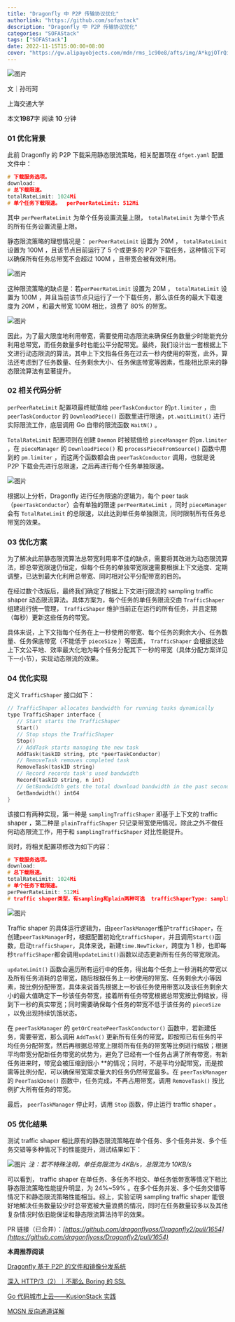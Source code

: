 ```yaml
---
title: "Dragonfly 中 P2P 传输协议优化"
authorlink: "https://github.com/sofastack"
description: "Dragonfly 中 P2P 传输协议优化"
categories: "SOFAStack"
tags: ["SOFAStack"]
date: 2022-11-15T15:00:00+08:00
cover: "https://gw.alipayobjects.com/mdn/rms_1c90e8/afts/img/A*kgjOTrQiZBAAAAAAAAAAAAAAARQnAQ"
---
```


![图片](https://p3-juejin.byteimg.com/tos-cn-i-k3u1fbpfcp/efe942fbc1f145a3b4618f426b0f8673~tplv-k3u1fbpfcp-zoom-1.image)  

文｜孙珩珂

上海交通大学  

本文**1987**字 阅读 **10** 分钟

### 01 优化背景

此前 Dragonfly 的 P2P 下载采用静态限流策略，相关配置项在 `dfget.yaml` 配置文件中：

```c
# 下载服务选项。
download:  
# 总下载限速。  
totalRateLimit: 1024Mi  
# 单个任务下载限速。  perPeerRateLimit: 512Mi
```

其中 `perPeerRateLimit` 为单个任务设置流量上限， `totalRateLimit` 为单个节点的所有任务设置流量上限。

静态限流策略的理想情况是： `perPeerRateLimit` 设置为 20M ， `totalRateLimit` 设置为 100M ，且该节点目前运行了 5 个或更多的 P2P 下载任务，这种情况下可以确保所有任务总带宽不会超过 100M ，且带宽会被有效利用。

![图片](https://p3-juejin.byteimg.com/tos-cn-i-k3u1fbpfcp/9961baec5df1458692eb084cf6b51538~tplv-k3u1fbpfcp-zoom-1.image)

这种限流策略的缺点是：若`perPeerRateLimit` 设置为 20M ， `totalRateLimit` 设置为 100M ，并且当前该节点只运行了一个下载任务，那么该任务的最大下载速度为 20M ，和最大带宽 100M 相比，浪费了 80% 的带宽。

![图片](https://p3-juejin.byteimg.com/tos-cn-i-k3u1fbpfcp/5cbce33500ef462fa63615216e4a5712~tplv-k3u1fbpfcp-zoom-1.image)

因此，为了最大限度地利用带宽，需要使用动态限流来确保任务数量少时能能充分利用总带宽，而任务数量多时也能公平分配带宽。最终，我们设计出一套根据上下文进行动态限流的算法，其中上下文指各任务在过去一秒内使用的带宽，此外，算法还考虑到了任务数量、任务剩余大小、任务保底带宽等因素，性能相比原来的静态限流算法有显著提升。

### 02 相关代码分析

`perPeerRateLimit` 配置项最终赋值给 `peerTaskConductor` 的`pt.limiter` ，由 `peerTaskConductor` 的 `DownloadPiece()` 函数里进行限速，`pt.waitLimit()` 进行实际限流工作，底层调用 Go 自带的限流函数 `WaitN()` 。

`TotalRateLimit` 配置项则在创建 `Daemon` 时被赋值给 `pieceManager` 的`pm.limiter` ，在 `pieceManager` 的 `DownloadPiece()` 和 `processPieceFromSource()` 函数中用到的 `pm.limiter` ，而这两个函数都会由 `peerTaskConductor` 调用，也就是说 P2P 下载会先进行总限速，之后再进行每个任务单独限速。

![图片](https://p3-juejin.byteimg.com/tos-cn-i-k3u1fbpfcp/97596adf05ba40929d31e7a777e2280e~tplv-k3u1fbpfcp-zoom-1.image)

根据以上分析，Dragonfly 进行任务限速的逻辑为，每个 peer task（`peerTaskConductor`）会有单独的限速 `perPeerRateLimit` ，同时 `pieceManager` 会有 `TotalRateLimit` 的总限速，以此达到单任务单独限流，同时限制所有任务总带宽的效果。

### 03 优化方案

为了解决此前静态限流算法总带宽利用率不佳的缺点，需要将其改进为动态限流算法，即总带宽限速仍恒定，但每个任务的单独带宽限速需要根据上下文适度、定期调整，已达到最大化利用总带宽、同时相对公平分配带宽的目的。

在经过数个改版后，最终我们确定了根据上下文进行限流的 sampling traffic shaper 动态限流算法。具体方案为，每个任务的单任务限流交由 `TrafficShaper` 组建进行统一管理， `TrafficShaper` 维护当前正在运行的所有任务，并且定期（每秒）更新这些任务的带宽。

具体来说，上下文指每个任务在上一秒使用的带宽、每个任务的剩余大小、任务数量、任务保底带宽（不能低于 `pieceSize` ）等因素， `TrafficShaper` 会根据这些上下文公平地、效率最大化地为每个任务分配其下一秒的带宽（具体分配方案详见下一小节），实现动态限流的效果。

### 04 优化实现

定义 `TrafficShaper` 接口如下：

```c
// TrafficShaper allocates bandwidth for running tasks dynamically
type TrafficShaper interface {
   // Start starts the TrafficShaper
   Start()   
   // Stop stops the TrafficShaper
   Stop()   
   // AddTask starts managing the new task
   AddTask(taskID string, ptc *peerTaskConductor)
   // RemoveTask removes completed task
   RemoveTask(taskID string)   
   // Record records task's used bandwidth
   Record(taskID string, n int)
   // GetBandwidth gets the total download bandwidth in the past second
   GetBandwidth() int64
}
```

该接口有两种实现，第一种是 `samplingTrafficShaper` 即基于上下文的 traffic shaper ，第二种是 `plainTrafficShaper` 只记录带宽使用情况，除此之外不做任何动态限流工作，用于和 `samplingTrafficShaper` 对比性能提升。

同时，将相关配置项修改为如下内容：

```c
# 下载服务选项。
download:  
# 总下载限速。
totalRateLimit: 1024Mi
# 单个任务下载限速。
perPeerRateLimit: 512Mi
# traffic shaper类型，有sampling和plain两种可选  trafficShaperType: sampling
```

![图片](https://p3-juejin.byteimg.com/tos-cn-i-k3u1fbpfcp/ba757d11dbf24c519474e9c885a1210a~tplv-k3u1fbpfcp-zoom-1.image)

Traffic shaper 的具体运行逻辑为，由`peerTaskManager`维护`trafficShaper`，在创建`peerTaskManager`时，根据配置初始化`trafficShaper`，并且调用`Start()`函数，启动`trafficShaper`，具体来说，新建`time.NewTicker`，跨度为 1 秒，也即每秒`trafficShaper`都会调用`updateLimit()`函数以动态更新所有任务的带宽限流。

`updateLimit()` 函数会遍历所有运行中的任务，得出每个任务上一秒消耗的带宽以及所有任务消耗的总带宽，随后根据任务上一秒使用的带宽、任务剩余大小等因素，按比例分配带宽，具体来说首先根据上一秒该任务使用带宽以及该任务剩余大小的最大值确定下一秒该任务带宽，接着所有任务带宽根据总带宽按比例缩放，得到下一秒的真实带宽；同时需要确保每个任务的带宽不低于该任务的 `pieceSize` ，以免出现持续饥饿状态。

在 `peerTaskManager` 的 `getOrCreatePeerTaskConductor()` 函数中，若新建任务，需要带宽，那么调用 `AddTask()` 更新所有任务的带宽，即按照已有任务的平均任务分配带宽，然后再根据总带宽上限将所有任务的带宽等比例进行缩放；根据平均带宽分配新任务带宽的优势为，避免了已经有一个任务占满了所有带宽，有新任务进来时，带宽会被压缩到很小 **的情况；同时，不是平均分配带宽，而是按需等比例分配，可以确保带宽需求量大的任务仍然带宽最多。在 `peerTaskManager` 的 `PeerTaskDone()` 函数中，任务完成，不再占用带宽，调用 `RemoveTask()` 按比例扩大所有任务的带宽。

最后， `peerTaskManager` 停止时，调用 `Stop` 函数，停止运行 traffic shaper 。

### 05 优化结果

测试 traffic shaper 相比原有的静态限流策略在单个任务、多个任务并发、多个任务交错等多种情况下的性能提升，测试结果如下：

![图片](https://p3-juejin.byteimg.com/tos-cn-i-k3u1fbpfcp/cb7d9914142a4768a7f2c3ee943ebb5e~tplv-k3u1fbpfcp-zoom-1.image)
*注：若不特殊注明，单任务限流为 4KB/s，总限流为 10KB/s*

可以看到， traffic shaper 在单任务、多任务不相交、单任务低带宽等情况下相比静态限流策略性能提升明显，为 24%~59% 。在多个任务并发、多个任务交错等情况下和静态限流策略性能相当。综上，实验证明 sampling traffic shaper 能很好地解决任务数量较少时总带宽被大量浪费的情况，同时在任务数量较多以及其他复杂情况时依旧能保证和静态限流算法持平的效果。

PR 链接（已合并）：*[https://github.com/dragonflyoss/Dragonfly2/pull/1654](https://github.com/dragonflyoss/Dragonfly2/pull/1654)*

**本周推荐阅读**

[Dragonfly 基于 P2P 的文件和镜像分发系统](http://mp.weixin.qq.com/s?__biz=MzUzMzU5Mjc1Nw==&mid=2247510940&idx=1&sn=b545e0836a6182abddd13a05b2f90ba9&chksm=faa34446cdd4cd50a461f071cdc4d871bd6eeef2318a2ec73968c117b41740a56a296c726aee&scene=21)

[深入 HTTP/3（2）｜不那么 Boring 的 SSL](http://mp.weixin.qq.com/s?__biz=MzUzMzU5Mjc1Nw==&mid=2247515730&idx=1&sn=185ccafb2e52b09b0c5746e5dd70f9ae&chksm=faa35188cdd4d89e014c71c1ebfdaa615eafca514443e40e923933df5e6ea32fe90ae50af74d&scene=21)

[Go 代码城市上云——KusionStack 实践](http://mp.weixin.qq.com/s?__biz=MzUzMzU5Mjc1Nw==&mid=2247515572&idx=1&sn=8fffc0fb13ffc8346e3ab151978d947f&chksm=faa3526ecdd4db789035b4c297811524cdf3ec6b659e283b0f9858147c7e37c4fea8b14b2fc6&scene=21)

[MOSN 反向通道详解](http://mp.weixin.qq.com/s?__biz=MzUzMzU5Mjc1Nw==&mid=2247513902&idx=1&sn=be00c5af2e9775a4039430bf187e16f4&chksm=faa358f4cdd4d1e23d7e9c93b4a94d6e6c377f51eb5e96b6dd5f74b840e48ebd3f518c4bf80a&scene=21)

